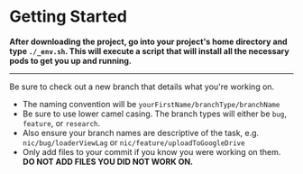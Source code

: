 # Getting Started

**After downloading the project, go into your project's home directory and type `./_env.sh`. This will execute a script that will install all the necessary pods to get you up and running.**

----

Be sure to check out a new branch that details what you're working on.
- The naming convention will be `yourFirstName/branchType/branchName`
- Be sure to use lower camel casing. The branch types will either be `bug`, `feature`, or `research`.
- Also ensure your branch names are descriptive of the task, e.g. `nic/bug/loaderViewLag` or `nic/feature/uploadToGoogleDrive`
- Only add files to your commit if you know you were working on them. **DO NOT ADD FILES YOU DID NOT WORK ON.**
